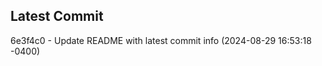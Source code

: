 
## Latest Commit
6e3f4c0 - Update README with latest commit info (2024-08-29 16:53:18 -0400) <Yunxi-Zhou>

